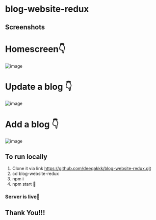 # blog-website-redux #

## Screenshots

# Homescreen👇
![image](https://user-images.githubusercontent.com/78724676/190140609-0b21f6f7-845a-4956-a92f-ec51a18a959f.png)
# Update a blog 👇
![image](https://user-images.githubusercontent.com/78724676/190141115-bc9df1aa-4284-4d3e-831c-1331b7766b92.png)
# Add a blog 👇
![image](https://user-images.githubusercontent.com/78724676/190141189-d7d86b2c-b4dd-4555-922d-b80e871fc053.png)

## To run locally
 1. Clone it via link https://github.com/deeqakkk/blog-website-redux.git
 2. cd blog-website-redux
 3. npm i
 4. npm start 🎉
 
### Server is live💯
 
## Thank You!!!
